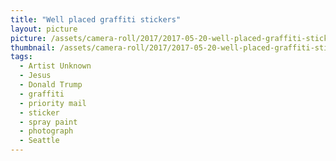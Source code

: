 ```yaml
---
title: "Well placed graffiti stickers"
layout: picture
picture: /assets/camera-roll/2017/2017-05-20-well-placed-graffiti-stickers/20170520_175026667_iOS.jpg
thumbnail: /assets/camera-roll/2017/2017-05-20-well-placed-graffiti-stickers/20170520_175026667_iOS-thumbnail.jpg
tags:
  - Artist Unknown
  - Jesus
  - Donald Trump
  - graffiti
  - priority mail
  - sticker
  - spray paint
  - photograph
  - Seattle
---
```


